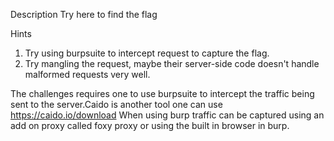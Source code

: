 Description
Try here to find the flag

Hints
1. Try using burpsuite to intercept request to capture the flag.
2. Try mangling the request, maybe their server-side code doesn't handle malformed requests very well.

The challenges requires one to use burpsuite to intercept the traffic being sent to the server.Caido is another tool one can use https://caido.io/download
When using burp traffic can be captured using an add on proxy called foxy proxy or using the built in browser in burp.


